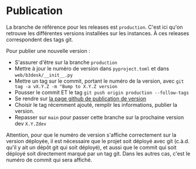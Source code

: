 # Publication

La branche de référence pour les releases est `production`. C'est ici qu'on retrouve les différentes versions installées sur les instances. À ces releases correspondent des tags git.

Pour publier une nouvelle version :
- S'assurer d'être sur la branche `production`
- Mettre à jour le numéro de version dans `pyproject.toml` et dans `web/b3desk/__init__.py`
- Mettre un tag sur le commit, portant le numéro de la version, avec `git tag -a vX.Y.Z -m "Bump to X.Y.Z version`
- Pousser le commit ET le tag `git push origin production --follow-tags`
- Se rendre sur [la page github de publication de version](https://github.com/numerique-gouv/b3desk/releases/new)
- Choisir le tag récemment ajouté, remplir les informations, publier la version.
- Repasser sur `main` pour passer cette branche sur la prochaine version dev `X.Y.Zdev`

Attention, pour que le numéro de version s'affiche correctement sur la version déployée,
il est nécessaire que le projet soit déployé avec git (c.à.d. qu'il y ait un dépôt git
qui soit déployé), et aussi que le commit qui soit déployé soit directement marqué par
un tag git. Dans les autres cas, c'est le numéro de commit qui sera affiché.
